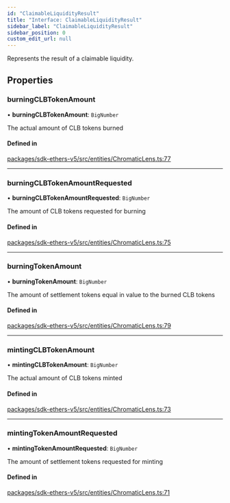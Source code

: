 ```yaml
---
id: "ClaimableLiquidityResult"
title: "Interface: ClaimableLiquidityResult"
sidebar_label: "ClaimableLiquidityResult"
sidebar_position: 0
custom_edit_url: null
---
```


Represents the result of a claimable liquidity.

## Properties

### burningCLBTokenAmount

• **burningCLBTokenAmount**: `BigNumber`

The actual amount of CLB tokens burned

#### Defined in

[packages/sdk-ethers-v5/src/entities/ChromaticLens.ts:77](https://github.com/chromatic-protocol/sdk/blob/ba212bd/packages/sdk-ethers-v5/src/entities/ChromaticLens.ts#L77)

___

### burningCLBTokenAmountRequested

• **burningCLBTokenAmountRequested**: `BigNumber`

The amount of CLB tokens requested for burning

#### Defined in

[packages/sdk-ethers-v5/src/entities/ChromaticLens.ts:75](https://github.com/chromatic-protocol/sdk/blob/ba212bd/packages/sdk-ethers-v5/src/entities/ChromaticLens.ts#L75)

___

### burningTokenAmount

• **burningTokenAmount**: `BigNumber`

The amount of settlement tokens equal in value to the burned CLB tokens

#### Defined in

[packages/sdk-ethers-v5/src/entities/ChromaticLens.ts:79](https://github.com/chromatic-protocol/sdk/blob/ba212bd/packages/sdk-ethers-v5/src/entities/ChromaticLens.ts#L79)

___

### mintingCLBTokenAmount

• **mintingCLBTokenAmount**: `BigNumber`

The actual amount of CLB tokens minted

#### Defined in

[packages/sdk-ethers-v5/src/entities/ChromaticLens.ts:73](https://github.com/chromatic-protocol/sdk/blob/ba212bd/packages/sdk-ethers-v5/src/entities/ChromaticLens.ts#L73)

___

### mintingTokenAmountRequested

• **mintingTokenAmountRequested**: `BigNumber`

The amount of settlement tokens requested for minting

#### Defined in

[packages/sdk-ethers-v5/src/entities/ChromaticLens.ts:71](https://github.com/chromatic-protocol/sdk/blob/ba212bd/packages/sdk-ethers-v5/src/entities/ChromaticLens.ts#L71)
